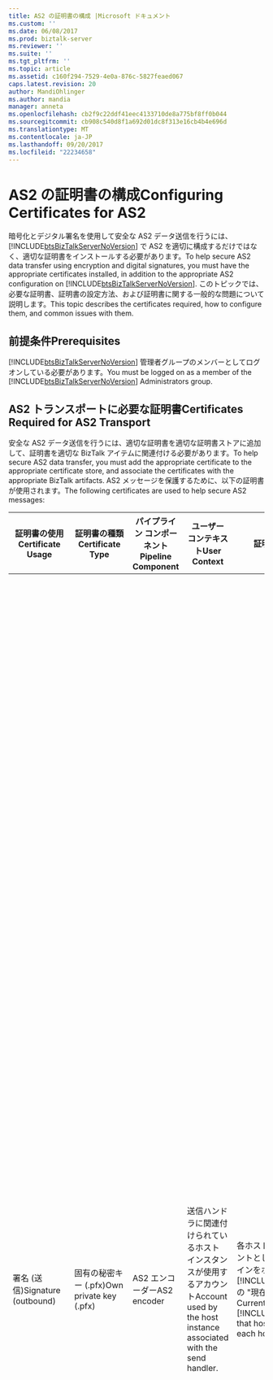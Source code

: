 ```yaml
---
title: AS2 の証明書の構成 |Microsoft ドキュメント
ms.custom: ''
ms.date: 06/08/2017
ms.prod: biztalk-server
ms.reviewer: ''
ms.suite: ''
ms.tgt_pltfrm: ''
ms.topic: article
ms.assetid: c160f294-7529-4e0a-876c-5827feaed067
caps.latest.revision: 20
author: MandiOhlinger
ms.author: mandia
manager: anneta
ms.openlocfilehash: cb2f9c22ddf41eec4133710de8a775bf8ff0b044
ms.sourcegitcommit: cb908c540d8f1a692d01dc8f313e16cb4b4e696d
ms.translationtype: MT
ms.contentlocale: ja-JP
ms.lasthandoff: 09/20/2017
ms.locfileid: "22234658"
---
```

# <a name="configuring-certificates-for-as2"></a><span data-ttu-id="fa87d-102">AS2 の証明書の構成</span><span class="sxs-lookup"><span data-stu-id="fa87d-102">Configuring Certificates for AS2</span></span>
<span data-ttu-id="fa87d-103">暗号化とデジタル署名を使用して安全な AS2 データ送信を行うには、[!INCLUDE[btsBizTalkServerNoVersion](../includes/btsbiztalkservernoversion-md.md)] で AS2 を適切に構成するだけではなく、適切な証明書をインストールする必要があります。</span><span class="sxs-lookup"><span data-stu-id="fa87d-103">To help secure AS2 data transfer using encryption and digital signatures, you must have the appropriate certificates installed, in addition to the appropriate AS2 configuration on [!INCLUDE[btsBizTalkServerNoVersion](../includes/btsbiztalkservernoversion-md.md)].</span></span> <span data-ttu-id="fa87d-104">このトピックでは、必要な証明書、証明書の設定方法、および証明書に関する一般的な問題について説明します。</span><span class="sxs-lookup"><span data-stu-id="fa87d-104">This topic describes the certificates required, how to configure them, and common issues with them.</span></span>  
  
## <a name="prerequisites"></a><span data-ttu-id="fa87d-105">前提条件</span><span class="sxs-lookup"><span data-stu-id="fa87d-105">Prerequisites</span></span>  
 <span data-ttu-id="fa87d-106">[!INCLUDE[btsBizTalkServerNoVersion](../includes/btsbiztalkservernoversion-md.md)] 管理者グループのメンバーとしてログオンしている必要があります。</span><span class="sxs-lookup"><span data-stu-id="fa87d-106">You must be logged on as a member of the [!INCLUDE[btsBizTalkServerNoVersion](../includes/btsbiztalkservernoversion-md.md)] Administrators group.</span></span>  
  
## <a name="certificates-required-for-as2-transport"></a><span data-ttu-id="fa87d-107">AS2 トランスポートに必要な証明書</span><span class="sxs-lookup"><span data-stu-id="fa87d-107">Certificates Required for AS2 Transport</span></span>  
 <span data-ttu-id="fa87d-108">安全な AS2 データ送信を行うには、適切な証明書を適切な証明書ストアに追加して、証明書を適切な BizTalk アイテムに関連付ける必要があります。</span><span class="sxs-lookup"><span data-stu-id="fa87d-108">To help secure AS2 data transfer, you must add the appropriate certificate to the appropriate certificate store, and associate the certificates with the appropriate BizTalk artifacts.</span></span> <span data-ttu-id="fa87d-109">AS2 メッセージを保護するために、以下の証明書が使用されます。</span><span class="sxs-lookup"><span data-stu-id="fa87d-109">The following certificates are used to help secure AS2 messages:</span></span>  
  
|<span data-ttu-id="fa87d-110">証明書の使用</span><span class="sxs-lookup"><span data-stu-id="fa87d-110">Certificate Usage</span></span>|<span data-ttu-id="fa87d-111">証明書の種類</span><span class="sxs-lookup"><span data-stu-id="fa87d-111">Certificate Type</span></span>|<span data-ttu-id="fa87d-112">パイプライン コンポーネント</span><span class="sxs-lookup"><span data-stu-id="fa87d-112">Pipeline Component</span></span>|<span data-ttu-id="fa87d-113">ユーザー コンテキスト</span><span class="sxs-lookup"><span data-stu-id="fa87d-113">User Context</span></span>|<span data-ttu-id="fa87d-114">証明書ストア</span><span class="sxs-lookup"><span data-stu-id="fa87d-114">Certificate Store</span></span>|<span data-ttu-id="fa87d-115">定義されている場所</span><span class="sxs-lookup"><span data-stu-id="fa87d-115">Where Defined</span></span>|  
|-----------------------|----------------------|------------------------|------------------|-----------------------|-------------------|  
|<span data-ttu-id="fa87d-116">署名 (送信)</span><span class="sxs-lookup"><span data-stu-id="fa87d-116">Signature (outbound)</span></span>|<span data-ttu-id="fa87d-117">固有の秘密キー (.pfx)</span><span class="sxs-lookup"><span data-stu-id="fa87d-117">Own private key (.pfx)</span></span>|<span data-ttu-id="fa87d-118">AS2 エンコーダー</span><span class="sxs-lookup"><span data-stu-id="fa87d-118">AS2 encoder</span></span>|<span data-ttu-id="fa87d-119">送信ハンドラに関連付けられているホスト インスタンスが使用するアカウント</span><span class="sxs-lookup"><span data-stu-id="fa87d-119">Account used by the host instance associated with the send handler.</span></span>|<span data-ttu-id="fa87d-120">各ホスト インスタンス サービス アカウントとして AS2 エンコーダー パイプラインをホストする各 [!INCLUDE[btsBizTalkServerNoVersion](../includes/btsbiztalkservernoversion-md.md)] の "現在のユーザー\個人用" ストア</span><span class="sxs-lookup"><span data-stu-id="fa87d-120">Current User\Personal store of each [!INCLUDE[btsBizTalkServerNoVersion](../includes/btsbiztalkservernoversion-md.md)] that hosts an AS2 encoder pipeline as each host instance service account</span></span>|<span data-ttu-id="fa87d-121">-   **証明書**のページ、**グループのプロパティ** ダイアログ ボックス。</span><span class="sxs-lookup"><span data-stu-id="fa87d-121">-   **Certificate** page of the **Group Properties** dialog box.</span></span> <span data-ttu-id="fa87d-122">これは、署名されたドキュメントの送信時に使用される既定の署名証明書です。</span><span class="sxs-lookup"><span data-stu-id="fa87d-122">This is the default signing certificate used when sending signed documents.</span></span><br /><span data-ttu-id="fa87d-123">-既定の証明書設定をオーバーライドして代わりに別の証明書を別のパーティを使用できます。</span><span class="sxs-lookup"><span data-stu-id="fa87d-123">-   You can override the default certificate setting and instead use different certificates for different parties.</span></span> <span data-ttu-id="fa87d-124">これを行う を選択して**グループ署名証明書を上書き**で、**署名証明書**の一方向アグリーメント タブのページ、**アグリーメントのプロパティ**ダイアログボックス、および署名証明書を指定します。</span><span class="sxs-lookup"><span data-stu-id="fa87d-124">You can do so by selecting **Override Group Signature Certificate** in the **Signature Certificate** page of the one-way agreement tab of the **Agreement Properties** dialog box, and specify a signing certificate.</span></span> <span data-ttu-id="fa87d-125">このプロパティが設定されている場合、アグリーメントに解決される AS2 メッセージは署名で指定された証明書を使用して、**署名証明書**ページし、証明書ではなく、BizTalk グループのプロパティの一部として提供します。</span><span class="sxs-lookup"><span data-stu-id="fa87d-125">If this property is set, whichever AS2 message resolves to the agreement will be signed using the certificate provided in the **Signature Certificate** page and not by the certificate provided as part of the BizTalk Group properties.</span></span>|  
|<span data-ttu-id="fa87d-126">署名の検証 (受信)</span><span class="sxs-lookup"><span data-stu-id="fa87d-126">Signature verification (inbound)</span></span>|<span data-ttu-id="fa87d-127">取引先の公開キー (.cer)</span><span class="sxs-lookup"><span data-stu-id="fa87d-127">Trading partner's public key (.cer)</span></span>|<span data-ttu-id="fa87d-128">AS2 デコーダー</span><span class="sxs-lookup"><span data-stu-id="fa87d-128">AS2 decoder</span></span>|<span data-ttu-id="fa87d-129">受信ハンドラに関連付けられているホスト インスタンスが使用するアカウント</span><span class="sxs-lookup"><span data-stu-id="fa87d-129">Account used by the host instance associated with the receive handler.</span></span>|<span data-ttu-id="fa87d-130">各ホスト インスタンス サービス アカウントとして AS2 デコーダー パイプラインをホストする各 [!INCLUDE[btsBizTalkServerNoVersion](../includes/btsbiztalkservernoversion-md.md)] の "ローカル コンピューター\その他のユーザー" ストア</span><span class="sxs-lookup"><span data-stu-id="fa87d-130">Local computer\Other People store of each [!INCLUDE[btsBizTalkServerNoVersion](../includes/btsbiztalkservernoversion-md.md)] that hosts an AS2 decoder pipeline as each host instance service account</span></span>|<span data-ttu-id="fa87d-131">**証明書**のページ、**パーティ プロパティ** ダイアログ ボックス**注:** パーティを署名を確認するために使用する証明書から一意にする必要があります、署名の検証に使用する証明書他のパーティです。</span><span class="sxs-lookup"><span data-stu-id="fa87d-131">**Certificate** page of the **Party Properties** dialog box **Note:**  The certificate used to verify a signature for a party must be unique from the certificates used to verify signatures for other parties.</span></span>|  
|<span data-ttu-id="fa87d-132">暗号化 (送信)</span><span class="sxs-lookup"><span data-stu-id="fa87d-132">Encryption (outbound)</span></span>|<span data-ttu-id="fa87d-133">取引先の公開キー (.cer)</span><span class="sxs-lookup"><span data-stu-id="fa87d-133">Trading partner's public key (.cer)</span></span>|<span data-ttu-id="fa87d-134">AS2 エンコーダー</span><span class="sxs-lookup"><span data-stu-id="fa87d-134">AS2 encoder</span></span>|<span data-ttu-id="fa87d-135">送信ハンドラに関連付けられているホスト インスタンスが使用するアカウント</span><span class="sxs-lookup"><span data-stu-id="fa87d-135">Account used by the host instance associated with the send handler.</span></span>|<span data-ttu-id="fa87d-136">AS2 エンコーダー パイプラインをホストする各 [!INCLUDE[btsBizTalkServerNoVersion](../includes/btsbiztalkservernoversion-md.md)] の "ローカル コンピューター\その他のユーザー" ストア</span><span class="sxs-lookup"><span data-stu-id="fa87d-136">Local computer\Other People store of each [!INCLUDE[btsBizTalkServerNoVersion](../includes/btsbiztalkservernoversion-md.md)] that hosts an AS2 encoder pipeline</span></span>|<span data-ttu-id="fa87d-137">**証明書**のページ、**送信ポートのプロパティ** ダイアログ ボックス</span><span class="sxs-lookup"><span data-stu-id="fa87d-137">**Certificate** page of the **Send Port Properties** dialog box</span></span>|  
|<span data-ttu-id="fa87d-138">解読 (受信)</span><span class="sxs-lookup"><span data-stu-id="fa87d-138">Decryption (inbound)</span></span>|<span data-ttu-id="fa87d-139">固有の秘密キー (.pfx)</span><span class="sxs-lookup"><span data-stu-id="fa87d-139">Own private key (.pfx)</span></span>|<span data-ttu-id="fa87d-140">AS2 デコーダー</span><span class="sxs-lookup"><span data-stu-id="fa87d-140">AS2 decoder</span></span>|<span data-ttu-id="fa87d-141">受信ハンドラに関連付けられているホスト インスタンスが使用するアカウント</span><span class="sxs-lookup"><span data-stu-id="fa87d-141">Account used by the host instance associated with the receive handler.</span></span>|<span data-ttu-id="fa87d-142">各ホスト インスタンス サービス アカウントとして AS2 デコーダー パイプラインをホストする各 [!INCLUDE[btsBizTalkServerNoVersion](../includes/btsbiztalkservernoversion-md.md)] の "現在のユーザー\個人用" ストア</span><span class="sxs-lookup"><span data-stu-id="fa87d-142">Current User\Personal store of each [!INCLUDE[btsBizTalkServerNoVersion](../includes/btsbiztalkservernoversion-md.md)] that hosts an AS2 decoder pipeline as each host instance service account</span></span>|<span data-ttu-id="fa87d-143">メッセージに含まれている証明書情報に基づいて、AS2 デコーダが証明書を決定します。</span><span class="sxs-lookup"><span data-stu-id="fa87d-143">The AS2 Decoder will determine the certificate based upon certificate information in the message.</span></span><br /><br /> <span data-ttu-id="fa87d-144">BizTalk MIME デコーダの場合、証明書が必要になります、**証明書**メッセージを受信するために使用するホストのページです。</span><span class="sxs-lookup"><span data-stu-id="fa87d-144">For the BizTalk MIME Decoder, the certificate must be in the **Certificate** page of the host used for receiving the message.</span></span> <span data-ttu-id="fa87d-145">AS2 デコーダの場合は必要ありません。</span><span class="sxs-lookup"><span data-stu-id="fa87d-145">This is not necessary for the AS2 Decoder.</span></span>|  
  
## <a name="certificate-signing-for-outgoing-messages"></a><span data-ttu-id="fa87d-146">送信メッセージの証明書への署名</span><span class="sxs-lookup"><span data-stu-id="fa87d-146">Certificate Signing for Outgoing Messages</span></span>  
 <span data-ttu-id="fa87d-147">送信 AS2 メッセージへの署名には、BizTalk グループのプロパティに定義された既定の証明書が使用されます。</span><span class="sxs-lookup"><span data-stu-id="fa87d-147">Outgoing AS2 messages are signed using a default certificate defined as part of the BizTalk Group properties.</span></span> <span data-ttu-id="fa87d-148">ただし、メッセージを受信するパーティの求めに応じて、そのパーティから提供されるプライベート証明書を使用して署名したり、そのパーティへの送信メッセージの署名時には別の証明書を使用する必要がある場合もあります。</span><span class="sxs-lookup"><span data-stu-id="fa87d-148">However, there could be scenarios where the party receiving the messages wants the messages to be signed with a private certificate that they provide or expect a different certificate to be used when signing outgoing messages for them.</span></span> <span data-ttu-id="fa87d-149">選択した場合、このシナリオの他の証明書を使用して送信メッセージの署名が有効になっている、**グループ署名証明書を上書き**で、**署名証明書**一方向アグリーメント タブのページ**アグリーメントのプロパティ** ダイアログ ボックス、および署名証明書を指定します。</span><span class="sxs-lookup"><span data-stu-id="fa87d-149">This scenario of signing outgoing messages using other certificates is enabled if you select the **Override Group Signature Certificate** in the **Signature Certificate** page of the one-way agreement tab of the **Agreement Properties** dialog box, and specify a signing certificate.</span></span> <span data-ttu-id="fa87d-150">パーティの AS2 アグリーメントで証明書が指定されている場合、送信メッセージの署名にはその証明書が使用されます。</span><span class="sxs-lookup"><span data-stu-id="fa87d-150">If a certificate is specified as part of the AS2 agreement for a party, that certificate is used for signing outgoing messages.</span></span> <span data-ttu-id="fa87d-151">パーティに証明書が定義されていない場合、BizTalk グループのプロパティで指定された既定の証明書が使用されます。</span><span class="sxs-lookup"><span data-stu-id="fa87d-151">If no certificate is defined for the party, the default certificate specified as part of the BizTalk Group properties is used.</span></span>  
  
## <a name="adding-certificates-to-the-certificate-stores"></a><span data-ttu-id="fa87d-152">証明書ストアへの証明書の追加</span><span class="sxs-lookup"><span data-stu-id="fa87d-152">Adding Certificates to the Certificate Stores</span></span>  
 <span data-ttu-id="fa87d-153">詳細については、の「証明書管理コンソールの表示」セクションを参照してください。 [WCF アダプター用の証明書をインストールする](../core/installing-certificates-for-the-wcf-adapters.md)、だけでなく[証明書ウィザード ユーティリティ](../core/certificate-wizard-utility.md)トピックです。</span><span class="sxs-lookup"><span data-stu-id="fa87d-153">For more information, see the "Displaying the Certificates Management Console" section of [Installing Certificates for the WCF Adapters](../core/installing-certificates-for-the-wcf-adapters.md), as well as the [Certificate Wizard Utility](../core/certificate-wizard-utility.md) topic.</span></span>  
  
> [!IMPORTANT]
>  <span data-ttu-id="fa87d-154">個人証明書ストアは、ログオン資格情報がホスト インスタンスに関連付けられているユーザーのユーザー プロファイルが読み込まれた場合にのみ、メッセージ処理に使用できます。</span><span class="sxs-lookup"><span data-stu-id="fa87d-154">The Personal certificate store will be available for message processing only if the user profile is loaded for the user whose logon credentials are associated with the host instance.</span></span> <span data-ttu-id="fa87d-155">個人証明書ストアは、証明書 (ユーザー独自の秘密キー) の署名と解読に使用されます。</span><span class="sxs-lookup"><span data-stu-id="fa87d-155">The Personal store is used for signing and decryption certificates (the user's own private key).</span></span> <span data-ttu-id="fa87d-156">ユーザー プロファイルは、インプロセス ホスト インスタンスでは既定で読み込まれますが、分離ホスト インスタンスでは既定で読み込まれません。</span><span class="sxs-lookup"><span data-stu-id="fa87d-156">The user profile is loaded by default for the in-process host instance; however, the user profile is not loaded by default for the isolated host instance.</span></span> <span data-ttu-id="fa87d-157">分離ホストのユーザー プロファイルは、アプリケーションで読み込むことができます。</span><span class="sxs-lookup"><span data-stu-id="fa87d-157">You can have an application load the user profile for the isolated host.</span></span> <span data-ttu-id="fa87d-158">インプロセス ホスト インスタンスと分離ホスト インスタンスに同じログオンを使用することで、この問題を回避することもできます。</span><span class="sxs-lookup"><span data-stu-id="fa87d-158">Alternatively, you can work around this issue by using the same logon for the in-process host instance and the isolated host instance.</span></span>  
  
## <a name="generating-certificates"></a><span data-ttu-id="fa87d-159">証明書の生成</span><span class="sxs-lookup"><span data-stu-id="fa87d-159">Generating Certificates</span></span>  
 <span data-ttu-id="fa87d-160">証明書は、証明機関 (CA) から取得できますが、証明書を要求する手順は CA ごとに異なります。</span><span class="sxs-lookup"><span data-stu-id="fa87d-160">Certificates can be obtained from a Certificate Authority (CA); however the steps to request a certificate can vary between CAs.</span></span> <span data-ttu-id="fa87d-161">証明書の要求を送信する前に、目的の証明機関の Web サイトに記載された情報を確認してください。</span><span class="sxs-lookup"><span data-stu-id="fa87d-161">Review the information provided on the Certificate Authority’s Web site before submitting any certificate requests.</span></span>  
  
> [!IMPORTANT]
>  <span data-ttu-id="fa87d-162">AS2 トランスポートに使用する証明書には、その使用目的に必要な属性が設定されている必要があります。</span><span class="sxs-lookup"><span data-stu-id="fa87d-162">Certificates used for AS2 transport must have the attributes required for their intended use.</span></span> <span data-ttu-id="fa87d-163">署名および署名の検証のため、**キー使用法**証明書の属性がある必要があります**デジタル署名**です。</span><span class="sxs-lookup"><span data-stu-id="fa87d-163">For signing and signature verification, the **Key Usage** attribute of the certificate must be **Digital Signature**.</span></span> <span data-ttu-id="fa87d-164">暗号化と復号化、**キー使用法**証明書の属性がある必要があります**データの暗号化**または**キーの暗号化**です。</span><span class="sxs-lookup"><span data-stu-id="fa87d-164">For encryption and decryption, the **Key Usage** attribute of the certificate must be **Data Encipherment** or **Key Encipherment**.</span></span> <span data-ttu-id="fa87d-165">確認することができます、**キー使用法**属性をクリックすると、証明書をダブルクリックして、**詳細** タブで、**証明書** ダイアログ ボックスとチェック、 **キー使用法**フィールドです。</span><span class="sxs-lookup"><span data-stu-id="fa87d-165">You can verify the **Key Usage** attribute by double-clicking the certificate, clicking the **Details** tab in the **Certificate** dialog box, and checking the **Key Usage** field.</span></span>  
  
 <span data-ttu-id="fa87d-166">Windows Server 2008 の証明書サービスを使用して証明書を生成することもできます。ただし、このようにして生成された証明書はパブリック CA による署名ではなく自己署名入りのため、取引先はテスト目的でしか受け付けない可能性があります。</span><span class="sxs-lookup"><span data-stu-id="fa87d-166">You can also generate certificates in Windows Server 2008 by using Certificate Services, however your partner may only accept these certificates for test purposes as they are self-signed instead of signed by a public CA.</span></span> <span data-ttu-id="fa87d-167">証明書サービスを使用して証明書を要求する方法の詳細については、ダウンロード**Windows Server 2008 Active Directory Certificate Services Step-By-Step Guide**から[Windows Server 2008 ステップ バイ ステップ ガイド](http://go.microsoft.com/fwlink/?LinkId=187916) ([http://go.microsoft.com/fwlink/?LinkId=187916](http://go.microsoft.com/fwlink/?LinkId=187916))。</span><span class="sxs-lookup"><span data-stu-id="fa87d-167">For more information on using Certificate Services to request certificates, download **Windows Server 2008 Active Directory Certificate Services Step-By-Step Guide** from [Windows Server 2008 Step-by-Step Guides](http://go.microsoft.com/fwlink/?LinkId=187916) ([http://go.microsoft.com/fwlink/?LinkId=187916](http://go.microsoft.com/fwlink/?LinkId=187916)).</span></span>  
  
### <a name="to-configure-a-certificate-for-signing-outgoing-as2-messages"></a><span data-ttu-id="fa87d-168">送信 AS2 メッセージの署名に使用する証明書を構成するには</span><span class="sxs-lookup"><span data-stu-id="fa87d-168">To configure a certificate for signing outgoing AS2 messages</span></span>  
  
1.  <span data-ttu-id="fa87d-169">[!INCLUDE[btsBizTalkServerNoVersion](../includes/btsbiztalkservernoversion-md.md)]管理コンソールで、右クリックし、 **BizTalk グループ**ノードをクリックして**プロパティ**です。</span><span class="sxs-lookup"><span data-stu-id="fa87d-169">In the [!INCLUDE[btsBizTalkServerNoVersion](../includes/btsbiztalkservernoversion-md.md)] Administration console, right-click the **BizTalk Group** node, and then click **Properties**.</span></span>  
  
2.  <span data-ttu-id="fa87d-170">コンソール ツリーで、**グループのプロパティ**ダイアログ ボックスで、をクリックして**証明書**です。</span><span class="sxs-lookup"><span data-stu-id="fa87d-170">In the console tree of the **Group Properties** dialog box, click **Certificate**.</span></span>  
  
3.  <span data-ttu-id="fa87d-171">**証明書** ウィンドウで、をクリックして**参照**、署名を使用する証明書を見つけて、をクリックして**OK**です。</span><span class="sxs-lookup"><span data-stu-id="fa87d-171">In the **Certificate** pane, click **Browse**, find the certificate you want to use for signing, and then click **OK**.</span></span>  
  
    > [!NOTE]
    >  <span data-ttu-id="fa87d-172">証明書の一般名を入力する代わりに、拇印だけを入力できます。</span><span class="sxs-lookup"><span data-stu-id="fa87d-172">Instead of entering the common name of the certificate, you can enter just the thumbprint.</span></span> <span data-ttu-id="fa87d-173">MMC でまたはをクリックすると、ファイル システム内の証明書ストアに証明書をダブルクリックして拇印を取得することができます、**詳細** タブをクリックすると、**拇印**フィールド、および拇印をコピー.</span><span class="sxs-lookup"><span data-stu-id="fa87d-173">You can get the thumbprint by double-clicking the certificate in the certificate store in MMC or in the file system, clicking the **Details** tab, clicking the **Thumbprint** field, and copying the thumbprint.</span></span>  
  
4.  <span data-ttu-id="fa87d-174">**[OK]** をクリックします。</span><span class="sxs-lookup"><span data-stu-id="fa87d-174">Click **OK**.</span></span>  
  
### <a name="to-configure-a-certificate-for-signing-outgoing-as2-messages-for-a-specific-party"></a><span data-ttu-id="fa87d-175">特定のパーティに対する送信 AS2 メッセージの署名に使用する証明書を構成するには</span><span class="sxs-lookup"><span data-stu-id="fa87d-175">To configure a certificate for signing outgoing AS2 messages for a specific party</span></span>  
  
1.  <span data-ttu-id="fa87d-176">[!INCLUDE[btsBizTalkServerNoVersion](../includes/btsbiztalkservernoversion-md.md)]管理コンソールで、をクリックして、**パーティ**ノード。</span><span class="sxs-lookup"><span data-stu-id="fa87d-176">In the [!INCLUDE[btsBizTalkServerNoVersion](../includes/btsbiztalkservernoversion-md.md)] Administration console, click the **Parties** node.</span></span> <span data-ttu-id="fa87d-177">**パーティとビジネス プロファイル**ウィンドウから、**契約**セクションで特定のパーティとメッセージの交換中に作成されるアグリーメントを右クリックし、をクリックして**プロパティ**です。</span><span class="sxs-lookup"><span data-stu-id="fa87d-177">From the **Parties and Business Profiles** pane, from the **Agreements** section, right-click the agreement that is created for exchanging messages with a specific party, and click **Properties**.</span></span>  
  
2.  <span data-ttu-id="fa87d-178">一方向アグリーメント タブで、をクリックして**署名証明書**です。</span><span class="sxs-lookup"><span data-stu-id="fa87d-178">On a one-way agreement tab, click **Signature Certificates**.</span></span>  
  
3.  <span data-ttu-id="fa87d-179">選択、**署名証明書の上書きグループ**送信 AS2 メッセージと MDN に署名するため、このページで指定された証明書を使用する チェック ボックスです。</span><span class="sxs-lookup"><span data-stu-id="fa87d-179">Select the **Override group signing certificate** check box to use the certificate provided in this page for signing outgoing AS2 messages and MDN.</span></span>  
  
4.  <span data-ttu-id="fa87d-180">をクリックして**参照**を表示する、**証明書の選択**ダイアログ ボックスで、このパーティから送信されたメッセージに適用する署名証明書を選択します。</span><span class="sxs-lookup"><span data-stu-id="fa87d-180">Click **Browse** to display the **Select Certificate** dialog box, where you select the signature certificate to apply to messages transmitted by this party.</span></span>  
  
5.  <span data-ttu-id="fa87d-181">**共通名**テキスト ボックスには、選択した証明書の説明が表示されます。</span><span class="sxs-lookup"><span data-stu-id="fa87d-181">The **Common Name** text box displays a description of the selected certificate.</span></span>  
  
6.  <span data-ttu-id="fa87d-182">**拇印**テキスト ボックスは、証明書の拇印を表示します。</span><span class="sxs-lookup"><span data-stu-id="fa87d-182">The **Thumbprint** text box displays the thumbprint of certificate.</span></span> <span data-ttu-id="fa87d-183">証明書の拇印には、HHHH HHHH HHHH HHHH HHHH HHHH HHHH HHHH HHHH HHHH、H は 16 進数字 (0 ~ 9 の数字) または a ~ F の文字の形式があります。</span><span class="sxs-lookup"><span data-stu-id="fa87d-183">The certificate thumbprint has the format HHHH HHHH HHHH HHHH HHHH HHHH HHHH HHHH HHHH HHHH, where H is a hexadecimal digit (a number from 0 through 9 or a letter from A through F).</span></span>  
  
7.  <span data-ttu-id="fa87d-184">をクリックして**証明書の削除**を選択した証明書を削除します。</span><span class="sxs-lookup"><span data-stu-id="fa87d-184">Click **Remove Certificate** to remove the selected certificate.</span></span>  
  
8.  <span data-ttu-id="fa87d-185">をクリックして**OK**を変更を検証し、ダイアログ ボックスを閉じます。</span><span class="sxs-lookup"><span data-stu-id="fa87d-185">Click **OK** to validate the changes and then close the dialog box.</span></span>  
  
### <a name="to-configure-a-certificate-for-verifying-the-digital-signature-of-an-incoming-as2-messages"></a><span data-ttu-id="fa87d-186">受信 AS2 メッセージのデジタル署名の検証に使用する証明書を構成するには</span><span class="sxs-lookup"><span data-stu-id="fa87d-186">To configure a certificate for verifying the digital signature of an incoming AS2 messages</span></span>  
  
1.  <span data-ttu-id="fa87d-187">[!INCLUDE[btsBizTalkServerNoVersion](../includes/btsbiztalkservernoversion-md.md)] 、管理コンソールを開き、 **BizTalk グループ**ノードをクリックして、**パーティ**ノード。</span><span class="sxs-lookup"><span data-stu-id="fa87d-187">In the [!INCLUDE[btsBizTalkServerNoVersion](../includes/btsbiztalkservernoversion-md.md)] Administration console, open the **BizTalk Group** node, and then click the **Parties** node.</span></span>  
  
2.  <span data-ttu-id="fa87d-188">**パーティとビジネス プロファイル** ウィンドウを右クリックするを受信するパーティ間でメッセージの署名し、をクリックして**プロパティ**です。</span><span class="sxs-lookup"><span data-stu-id="fa87d-188">In the **Parties and Business Profiles** pane, right-click the party that you will be receiving signed messages from, and then click **Properties**.</span></span>  
  
3.  <span data-ttu-id="fa87d-189">コンソール ツリーでクリックして**証明書**です。</span><span class="sxs-lookup"><span data-stu-id="fa87d-189">In the console tree, click **Certificate**.</span></span>  
  
4.  <span data-ttu-id="fa87d-190">**証明書** ウィンドウで、をクリックして**参照**、デジタル署名の検証に使用する証明書を見つけて、をクリックして**OK**です。</span><span class="sxs-lookup"><span data-stu-id="fa87d-190">In the **Certificate** pane, click **Browse**, find the certificate you want to use for verifying the digital signature, and then click **OK**.</span></span>  
  
    > [!NOTE]
    >  <span data-ttu-id="fa87d-191">証明書の一般名を入力する代わりに、拇印だけを入力できます。</span><span class="sxs-lookup"><span data-stu-id="fa87d-191">Instead of entering the common name of the certificate, you can enter just the thumbprint.</span></span> <span data-ttu-id="fa87d-192">MMC でまたはをクリックすると、ファイル システム内の証明書ストアに証明書をダブルクリックして拇印を取得することができます、**詳細** タブをクリックすると、**拇印**フィールド、および拇印をコピー.</span><span class="sxs-lookup"><span data-stu-id="fa87d-192">You can get the thumbprint by double-clicking the certificate in the certificate store in MMC or in the file system, clicking the **Details** tab, clicking the **Thumbprint** field, and copying the thumbprint.</span></span>  
  
5.  <span data-ttu-id="fa87d-193">**[OK]** をクリックします。</span><span class="sxs-lookup"><span data-stu-id="fa87d-193">Click **OK**.</span></span>  
  
### <a name="to-configure-a-certificate-for-encrypting-an-outgoing-as2-messages"></a><span data-ttu-id="fa87d-194">送信 AS2 メッセージの暗号化に使用する証明書を構成するには</span><span class="sxs-lookup"><span data-stu-id="fa87d-194">To configure a certificate for encrypting an outgoing AS2 messages</span></span>  
  
1.  <span data-ttu-id="fa87d-195">[!INCLUDE[btsBizTalkServerNoVersion](../includes/btsbiztalkservernoversion-md.md)]管理コンソールで、 **BizTalk グループ**ノードを開いて、**アプリケーション** ノードのノードを開き、**アプリケーション**を格納している、暗号化されたメッセージを送信するポートを送信します。</span><span class="sxs-lookup"><span data-stu-id="fa87d-195">In the [!INCLUDE[btsBizTalkServerNoVersion](../includes/btsbiztalkservernoversion-md.md)] Administration console, open the **BizTalk Group** node, open the **Applications** node, and open the node of the **application** that contains the send port that you will be sending the encrypted message on.</span></span>  
  
2.  <span data-ttu-id="fa87d-196">開く、**送信ポート**ノードは、送信ポートを右クリックし、をクリックして**プロパティ**です。</span><span class="sxs-lookup"><span data-stu-id="fa87d-196">Open the **Send Ports** node, right-click the send port, and then click **Properties**.</span></span>  
  
3.  <span data-ttu-id="fa87d-197">コンソール ツリーでクリックして**証明書**です。</span><span class="sxs-lookup"><span data-stu-id="fa87d-197">In the console tree, click **Certificate**.</span></span>  
  
4.  <span data-ttu-id="fa87d-198">**証明書** ウィンドウで、をクリックして**参照**、クリックして、暗号化に使用する証明書の検索**ok**です。</span><span class="sxs-lookup"><span data-stu-id="fa87d-198">In the **Certificate** pane, click **Browse**, find the certificate that you want to use for encryption, and then click **OK**.</span></span>  
  
    > [!NOTE]
    >  <span data-ttu-id="fa87d-199">証明書の一般名を入力する代わりに、拇印だけを入力できます。</span><span class="sxs-lookup"><span data-stu-id="fa87d-199">Instead of entering the common name of the certificate, you can enter just the thumbprint.</span></span> <span data-ttu-id="fa87d-200">MMC でまたはをクリックすると、ファイル システム内の証明書ストアに証明書をダブルクリックして拇印を取得することができます、**詳細** タブをクリックすると、**拇印**フィールド、および拇印をコピー.</span><span class="sxs-lookup"><span data-stu-id="fa87d-200">You can get the thumbprint by double-clicking the certificate in the certificate store in MMC or in the file system, clicking the **Details** tab, clicking the **Thumbprint** field, and copying the thumbprint.</span></span>  
  
5.  <span data-ttu-id="fa87d-201">**[OK]** をクリックします。</span><span class="sxs-lookup"><span data-stu-id="fa87d-201">Click **OK**.</span></span>  
  
## <a name="see-also"></a><span data-ttu-id="fa87d-202">参照</span><span class="sxs-lookup"><span data-stu-id="fa87d-202">See Also</span></span>  
 <span data-ttu-id="fa87d-203">[AS2 セキュリティ](../core/as2-security.md) </span><span class="sxs-lookup"><span data-stu-id="fa87d-203">[AS2 Security](../core/as2-security.md) </span></span>  
 <span data-ttu-id="fa87d-204">[署名、圧縮、および AS2 トランスポートに暗号化を構成します。](../core/configuring-signing-compression-and-encryption-in-as2-transport.md) </span><span class="sxs-lookup"><span data-stu-id="fa87d-204">[Configuring Signing, Compression, and Encryption in AS2 Transport](../core/configuring-signing-compression-and-encryption-in-as2-transport.md) </span></span>  
 <span data-ttu-id="fa87d-205">[AS2 ソリューションのアーキテクチャ](../core/as2-solution-architecture.md) </span><span class="sxs-lookup"><span data-stu-id="fa87d-205">[AS2 Solution Architecture](../core/as2-solution-architecture.md) </span></span>  
 [<span data-ttu-id="fa87d-206">WCF アダプターの証明書のインストール</span><span class="sxs-lookup"><span data-stu-id="fa87d-206">Installing Certificates for the WCF Adapters</span></span>](../core/installing-certificates-for-the-wcf-adapters.md)